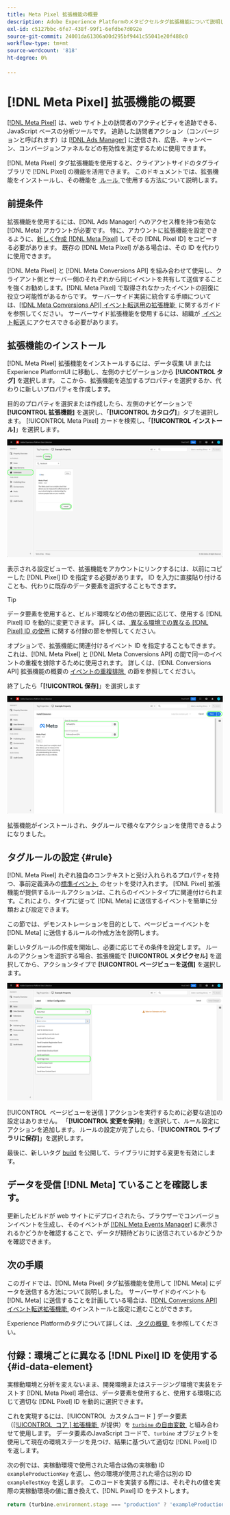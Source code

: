 ```yaml
---
title: Meta Pixel 拡張機能の概要
description: Adobe Experience Platformのメタピクセルタグ拡張機能について説明します。
exl-id: c5127bbc-6fe7-438f-99f1-6efdbe7d092e
source-git-commit: 24001da61306a00d295bf9441c55041e20f488c0
workflow-type: tm+mt
source-wordcount: '818'
ht-degree: 0%

---
```


# [!DNL Meta Pixel] 拡張機能の概要

[[!DNL Meta Pixel]](https://developers.facebook.com/docs/meta-pixel/) は、web サイト上の訪問者のアクティビティを追跡できる、JavaScript ベースの分析ツールです。 追跡した訪問者アクション（コンバージョンと呼ばれます）は [[!DNL Ads Manager]](https://www.facebook.com/business/tools/ads-manager) に送信され、広告、キャンペーン、コンバージョンファネルなどの有効性を測定するために使用できます。

[!DNL Meta Pixel] タグ拡張機能を使用すると、クライアントサイドのタグライブラリで [!DNL Pixel] の機能を活用できます。 このドキュメントでは、拡張機能をインストールし、その機能を [&#x200B; ルール &#x200B;](../../../ui/managing-resources/rules.md) で使用する方法について説明します。

## 前提条件

拡張機能を使用するには、[!DNL Ads Manager] へのアクセス権を持つ有効な [!DNL Meta] アカウントが必要です。 特に、アカウントに拡張機能を設定できるように、[&#x200B; 新しく作成  [!DNL Meta Pixel]](https://www.facebook.com/business/help/952192354843755) してその [!DNL Pixel ID] をコピーする必要があります。 既存の [!DNL Meta Pixel] がある場合は、その ID を代わりに使用できます。

[!DNL Meta Pixel] と [!DNL Meta Conversions API] を組み合わせて使用し、クライアント側とサーバー側のそれぞれから同じイベントを共有して送信することを強くお勧めします。[!DNL Meta Pixel] で取得されなかったイベントの回復に役立つ可能性があるからです。 サーバーサイド実装に統合する手順については、[[!DNL Meta Conversions API]  イベント転送用の拡張機能 &#x200B;](../../client/meta/overview.md) に関するガイドを参照してください。 サーバーサイド拡張機能を使用するには、組織が [&#x200B; イベント転送 &#x200B;](../../../ui/event-forwarding/overview.md) にアクセスできる必要があります。

## 拡張機能のインストール

[!DNL Meta Pixel] 拡張機能をインストールするには、データ収集 UI またはExperience PlatformUI に移動し、左側のナビゲーションから **[!UICONTROL タグ]** を選択します。 ここから、拡張機能を追加するプロパティを選択するか、代わりに新しいプロパティを作成します。

目的のプロパティを選択または作成したら、左側のナビゲーションで **[!UICONTROL 拡張機能]** を選択し、「**[!UICONTROL カタログ]**」タブを選択します。 [!UICONTROL Meta Pixel] カードを検索し、「**[!UICONTROL インストール]**」を選択します。

![&#x200B; データ収集 UI の [!UICONTROL &#x200B; メタピクセル &#x200B;] 拡張機能に対して選択されている「[!UICONTROL &#x200B; インストール &#x200B;]」ボタン。](../../../images/extensions/client/meta/install.png)

表示される設定ビューで、拡張機能をアカウントにリンクするには、以前にコピーした [!DNL Pixel] ID を指定する必要があります。 ID を入力に直接貼り付けることも、代わりに既存のデータ要素を選択することもできます。

>[!TIP]
>
>データ要素を使用すると、ビルド環境などの他の要因に応じて、使用する [!DNL Pixel] ID を動的に変更できます。 詳しくは、[&#x200B; 異なる環境での異なる  [!DNL Pixel] ID の使用 &#x200B;](#id-data-element) に関する付録の節を参照してください。

オプションで、拡張機能に関連付けるイベント ID を指定することもできます。 これは、[!DNL Meta Pixel] と [!DNL Meta Conversions API] の間で同一のイベントの重複を排除するために使用されます。 詳しくは、[!DNL Conversions API] 拡張機能の概要の [&#x200B; イベントの重複排除 &#x200B;](../../server/meta/overview.md#event-deduplication) の節を参照してください。

終了したら「**[!UICONTROL 保存]**」を選択します

![&#x200B; 拡張機能の設定ビューでデータ要素として提供された [!DNL Pixel] ID。](../../../images/extensions/client/meta/configure.png)

拡張機能がインストールされ、タグルールで様々なアクションを使用できるようになりました。

## タグルールの設定 {#rule}

[!DNL Meta Pixel] れぞれ独自のコンテキストと受け入れられるプロパティを持つ、事前定義済みの [&#x200B; 標準イベント &#x200B;](https://www.facebook.com/business/help/402791146561655) のセットを受け入れます。 [!DNL Pixel] 拡張機能が提供するルールアクションは、これらのイベントタイプに関連付けられます。これにより、タイプに従って [!DNL Meta] に送信するイベントを簡単に分類および設定できます。

この節では、デモンストレーションを目的として、ページビューイベントを [!DNL Meta] に送信するルールの作成方法を説明します。

新しいタグルールの作成を開始し、必要に応じてその条件を設定します。 ルールのアクションを選択する場合、拡張機能で **[!UICONTROL メタピクセル]** を選択してから、アクションタイプで **[!UICONTROL ページビューを送信]** を選択します。

![&#x200B; データ収集 UI でルールに対して選択されている [!UICONTROL &#x200B; ページビューを送信 &#x200B;] アクションタイプ &#x200B;](../../../images/extensions/client/meta/select-action.png)

[!UICONTROL &#x200B; ページビューを送信 &#x200B;] アクションを実行するために必要な追加の設定はありません。 「**[!UICONTROL 変更を保持]**」を選択して、ルール設定にアクションを追加します。 ルールの設定が完了したら、「**[!UICONTROL ライブラリに保存]**」を選択します。

最後に、新しいタグ [build](../../../ui/publishing/builds.md) を公開して、ライブラリに対する変更を有効にします。

## データを受信 [!DNL Meta] ていることを確認します。

更新したビルドが web サイトにデプロイされたら、ブラウザーでコンバージョンイベントを生成し、そのイベントが [[!DNL Meta Events Manager]](https://www.facebook.com/business/help/898185560232180) に表示されるかどうかを確認することで、データが期待どおりに送信されているかどうかを確認できます。

## 次の手順

このガイドでは、[!DNL Meta Pixel] タグ拡張機能を使用して [!DNL Meta] にデータを送信する方法について説明しました。 サーバーサイドのイベントも [!DNL Meta] に送信することを計画している場合は、[[!DNL Conversions API]  イベント転送拡張機能 &#x200B;](../../server/meta/overview.md) のインストールと設定に進むことができます。

Experience Platformのタグについて詳しくは、[&#x200B; タグの概要 &#x200B;](../../../home.md) を参照してください。

## 付録：環境ごとに異なる [!DNL Pixel] ID を使用する {#id-data-element}

実稼動環境と分析を変えないまま、開発環境またはステージング環境で実装をテストす [!DNL Meta Pixel] 場合は、データ要素を使用すると、使用する環境に応じて適切な [!DNL Pixel] ID を動的に選択できます。

これを実現するには、[!UICONTROL &#x200B; カスタムコード &#x200B;] データ要素（[[!UICONTROL &#x200B; コア &#x200B;] 拡張機能 &#x200B;](../core/overview.md) が提供）を [`turbine` の自由変数 &#x200B;](../../../extension-dev/turbine.md) と組み合わせて使用します。 データ要素のJavaScript コードで、`turbine` オブジェクトを使用して現在の環境ステージを見つけ、結果に基づいて適切な [!DNL Pixel] ID を返します。

次の例では、実稼動環境で使用された場合は偽の実稼動 ID `exampleProductionKey` を返し、他の環境が使用された場合は別の ID `exampleTestKey` を返します。 このコードを実装する際には、それぞれの値を実際の実稼動環境の値に置き換えて、[!DNL Pixel] ID をテストします。

```js
return (turbine.environment.stage === "production" ? 'exampleProductionKey' : 'exampleTestKey');
```
